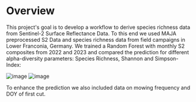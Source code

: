 # Overview
This project's goal is to develop a workflow to derive species richness data from Sentinel-2 Surface Reflectance Data. To this end we used MAJA preprocessed S2 Data and species richness data from field campaigns in Lower Franconia, Germany.
We trained a Random Forest with monthly S2 composites from 2022 and 2023 and compared the prediction for different alpha-diversity parameters: Species Richness, Shannon and Simpson-Index:

![image](https://github.com/Siedrid/Grasslands_BioDiv/assets/137882767/7ab73f63-0a06-4498-88ea-53337e3f7a89)
![image](https://github.com/Siedrid/Grasslands_BioDiv/blob/master/Graphs/RF-vgl-indices_v1.png?raw=true)

To enhance the prediction we also included data on mowing frequency and DOY of first cut.
